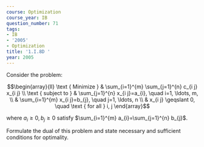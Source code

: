 ```yaml
---
course: Optimization
course_year: IB
question_number: 71
tags:
- IB
- '2005'
- Optimization
title: '1.I.8D '
year: 2005
---
```



Consider the problem:

$$\begin{array}{ll}
\text { Minimize } & \sum_{i=1}^{m} \sum_{j=1}^{n} c_{i j} x_{i j} \\
\text { subject to } & \sum_{j=1}^{n} x_{i j}=a_{i}, \quad i=1, \ldots, m, \\
& \sum_{i=1}^{m} x_{i j}=b_{j}, \quad j=1, \ldots, n \\
& x_{i j} \geqslant 0, \quad \text { for all } i, j
\end{array}$$

where $a_{i} \geqslant 0, b_{j} \geqslant 0$ satisfy $\sum_{i=1}^{m} a_{i}=\sum_{j=1}^{n} b_{j}$.

Formulate the dual of this problem and state necessary and sufficient conditions for optimality.